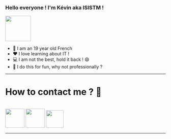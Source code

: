 ### Hello everyone ! I'm Kévin aka ISISTM !
<img src="https://bestanimations.com/Signs&Shapes/Worship/Ankh/ankh-gold-black-symbol-moving-animated-gif-8.gif" width="80"></a>

- 👦 I am an 19 year old French
- ❤️ I love learning about IT !
- 💻 I am not the best, hold it back ! 😄
- 💼 I do this for fun, why not professionally ?
  
-----------------------------

<h1>How to contact me ? 📝</h1>
<br>
<a href="https://discord.gg/InYourShell"><img src="https://upload.wikimedia.org/wikipedia/fr/thumb/0/05/Discord.svg/1200px-Discord.svg.png" width="60"></a>
<a href="https://twitter.com/1S1STM"><img src="https://external-content.duckduckgo.com/iu/?u=https%3A%2F%2Fsguru.org%2Fwp-content%2Fuploads%2F2018%2F02%2Ftwitter-circled.png&f=1&nofb=1" width="60"></a>
<a href="https://InYourShell.com"><img src="https://cdn.shopify.com/s/files/1/1061/1924/products/Emoji_Earth_Globe_Europe_Africa_grande.png?v=1480481025" width="55"></a>

-----------------------------


